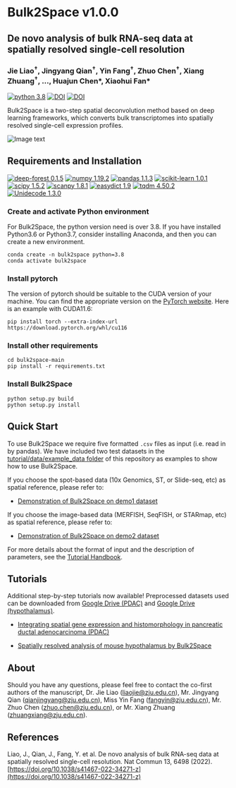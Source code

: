# Bulk2Space v1.0.0

## De novo analysis of bulk RNA-seq data at spatially resolved single-cell resolution

### Jie Liao<sup>†</sup>,  Jingyang Qian<sup>†</sup>, Yin Fang<sup>†</sup>, Zhuo Chen<sup>†</sup>, Xiang Zhuang<sup>†</sup>, ..., Huajun Chen\*, Xiaohui Fan*

[![python 3.8](https://img.shields.io/badge/python-3.8-brightgreen)](https://www.python.org/) [![DOI](https://zenodo.org/badge/DOI/10.5281/zenodo.7134575.svg)](https://doi.org/10.5281/zenodo.7134575) [![DOI](https://img.shields.io/badge/DOI-10.1038%2Fs41467--022--34271--z-yellowgreen)](https://www.nature.com/articles/s41467-022-34271-z)

Bulk2Space is a two-step spatial deconvolution method based on deep learning frameworks, which converts bulk transcriptomes into spatially resolved single-cell expression profiles.

![Image text](images/overview.jpeg)

## Requirements and Installation

[![deep-forest 0.1.5](https://img.shields.io/badge/deep--forest-0.1.5-success)](https://pypi.org/project/deep-forest/) [![numpy 1.19.2](https://img.shields.io/badge/numpy-1.19.2-green)](https://github.com/numpy/numpy) [![pandas 1.1.3](https://img.shields.io/badge/pandas-1.1.3-yellowgreen)](https://github.com/pandas-dev/pandas) [![scikit-learn 1.0.1](https://img.shields.io/badge/scikit--learn-1.0.1-yellow)](https://github.com/scikit-learn/scikit-learn) [![scipy 1.5.2](https://img.shields.io/badge/scipy-1.5.2-orange)](https://github.com/scipy/scipy) [![scanpy 1.8.1](https://img.shields.io/badge/scanpy-1.8.1-ff69b4)](https://pypi.org/project/scanpy/) [![easydict 1.9](https://img.shields.io/badge/easydict-1.9-informational)](https://pypi.org/project/easydict/) [![tqdm 4.50.2](https://img.shields.io/badge/tqdm-4.50.2-9cf)](https://pypi.org/project/tqdm/) [![Unidecode 1.3.0](https://img.shields.io/badge/Unidecode-1.3.0-inactive)](https://pypi.org/project/Unidecode/)

### Create and activate Python environment

For Bulk2Space, the python version need is over 3.8. If you have installed Python3.6 or Python3.7, consider installing Anaconda, and then you can create a new environment.

```
conda create -n bulk2space python=3.8
conda activate bulk2space
```

### Install pytorch

The version of pytorch should be suitable to the CUDA version of your machine. You can find the appropriate version on the [PyTorch website](https://pytorch.org/get-started/locally/).
Here is an example with CUDA11.6:

```
pip install torch --extra-index-url https://download.pytorch.org/whl/cu116
```

### Install other requirements

```
cd bulk2space-main
pip install -r requirements.txt
```

### Install Bulk2Space

```
python setup.py build
python setup.py install
```

## Quick Start

To use Bulk2Space we require five formatted `.csv` files as input (i.e. read in by pandas). We have included two test datasets
in the [tutorial/data/example_data folder](tutorial/data/example_data) of this repository as examples to show how to use Bulk2Space.

If you choose the spot-based data (10x Genomics, ST, or Slide-seq, etc) as spatial reference, please refer to:

* [Demonstration of Bulk2Space on demo1 dataset](tutorial/demo1.ipynb)

If you choose the image-based data (MERFISH, SeqFISH, or STARmap, etc) as spatial reference, please refer to:

* [Demonstration of Bulk2Space on demo2 dataset](tutorial/demo2.ipynb)

For more details about the format of input and the description of parameters, see the [Tutorial Handbook](tutorial/handbook.md).

## Tutorials

Additional step-by-step tutorials now available! Preprocessed datasets used can be downloaded from [Google Drive (PDAC)](https://drive.google.com/file/d/1xB-Gk_KLxQA320-tycJp4CFHA66zF3LE/view?usp=sharing) and [Google Drive (hypothalamus)](https://drive.google.com/file/d/1ZGstNzVX-YxofrPP8ZVmr0Zu4nd_O_bZ/view?usp=sharing).

* [Integrating spatial gene expression and histomorphology in pancreatic ductal adenocarcinoma (PDAC)](tutorial/pdac.ipynb)

* [Spatially resolved analysis of mouse hypothalamus by Bulk2Space](tutorial/hypothalamus.ipynb)

## About

Should you have any questions, please feel free to contact the co-first authors of the manuscript, Dr. Jie Liao (liaojie@zju.edu.cn), Mr. Jingyang Qian (qianjingyang@zju.edu.cn), Miss Yin Fang (fangyin@zju.edu.cn), Mr. Zhuo Chen (zhuo.chen@zju.edu.cn), or Mr. Xiang Zhuang (zhuangxiang@zju.edu.cn).

## References

Liao, J., Qian, J., Fang, Y. et al. De novo analysis of bulk RNA-seq data at spatially resolved single-cell resolution. Nat Commun 13, 6498 (2022). [https://doi.org/10.1038/s41467-022-34271-z](https://doi.org/10.1038/s41467-022-34271-z)
